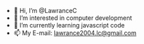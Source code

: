 - 👋 Hi, I’m @LawranceC
- 👀 I’m interested in computer development
- 🌱 I’m currently learning javascript code
- 📫 My E-mail: lawrance2004.lc@gmail.com

<!---
LawranceC/LawranceC is a ✨ special ✨ repository because its `README.md` (this file) appears on your GitHub profile.
You can click the Preview link to take a look at your changes.
--->
